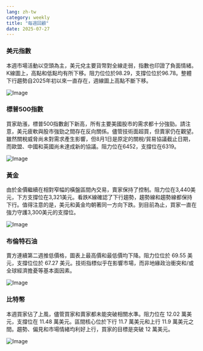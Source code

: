 ```yaml
---
lang: zh-tw
category: weekly
title: "每週回顧"
date: 2025-07-27
---
```


### 美元指數

本週市場活動以空頭為主，美元兌主要貨幣對全線走弱，指數也印證了負面情緒。 K線圖上，高點和低點均有所下移。阻力位位於98.29，支撐位位於96.78。整體下行趨勢自2025年初以來一直存在，週線圖上高點不斷下移。

![Image](https://markleighedu.github.io/img/Jul-2025/27-Jul-2025/usdindex.jpg)

### 標普500指數

買家助漲，標普500指數創下新高，所有主要美國股市的需求都十分強勁。請注意，美元疲軟與股市強勁之間存在反向關係。儘管技術面超買，但賣家仍在觀望。雖然關稅威脅尚未對需求產生影響，但8月1日是原定的關稅/貿易協議截止日期，而歐盟、中國和英國尚未達成新的協議。阻力位在6452，支撐位在6319。

![Image](https://markleighedu.github.io/img/Jul-2025/27-Jul-2025/sp500.jpg)

### 黃金

由於金價繼續在相對窄幅的橫盤區間內交易，賣家保持了控制。阻力位在3,440美元，下方支撐位在3,321美元。看跌K線確認了下行趨勢，趨勢線和趨勢線都保持下行。值得注意的是，美元和黃金均朝著同一方向下跌。到目前為止，買家一直在強力守護3,300美元的支撐位。

![Image](https://markleighedu.github.io/img/Jul-2025/27-Jul-2025/gold.jpg)

### 布倫特石油

賣方連續第二週推低價格，圖表上最高價和最低價均下降。阻力位位於 69.55 美元，支撐位位於 67.27 美元。技術指標似乎在影響市場，而非地緣政治衝突和/或全球經濟擔憂等基本面因素。

![Image](https://markleighedu.github.io/img/Jul-2025/27-Jul-2025/brentoil.jpg)

### 比特幣

本週買家佔了上風，儘管買家和賣家都未能突破相關水準。阻力位在 12.02 萬美元，支撐位在 11.48 萬美元。區間核心位於下行 11.7 萬美元和上行 11.9 萬美元之間。趨勢、偏見和市場情緒均利好上行，買家的目標是突破 12 萬美元。

![Image](https://markleighedu.github.io/img/Jul-2025/27-Jul-2025/bitcoin.jpg)

